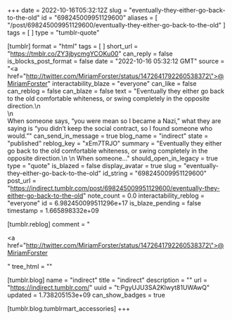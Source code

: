 +++
date = 2022-10-16T05:32:12Z
slug = "eventually-they-either-go-back-to-the-old"
id = "698245009951129600"
aliases = [ "/post/698245009951129600/eventually-they-either-go-back-to-the-old" ]
tags = [ ]
type = "tumblr-quote"

[tumblr]
format = "html"
tags = [ ]
short_url = "https://tmblr.co/ZY3jbycmgYCOKu00"
can_reply = false
is_blocks_post_format = false
date = "2022-10-16 05:32:12 GMT"
source = "<a href=\"http://twitter.com/MiriamForster/status/1472641792260538372\">@MiriamForster</a>"
interactability_blaze = "everyone"
can_like = false
can_reblog = false
can_blaze = false
text = "Eventually they either go back to the old comfortable whiteness, or swing completely in the opposite direction.\n<br/>\n<br/>When someone says, &ldquo;you were mean so I became a Nazi,&rdquo; what they are saying is &ldquo;you didn&rsquo;t keep the social contract, so I found someone who would.&rdquo;"
can_send_in_message = true
blog_name = "indirect"
state = "published"
reblog_key = "xEm7TRJO"
summary = "Eventually they either go back to the old comfortable whiteness, or swing completely in the opposite direction.\n \n When someone..."
should_open_in_legacy = true
type = "quote"
is_blazed = false
display_avatar = true
slug = "eventually-they-either-go-back-to-the-old"
id_string = "698245009951129600"
post_url = "https://indirect.tumblr.com/post/698245009951129600/eventually-they-either-go-back-to-the-old"
note_count = 0.0
interactability_reblog = "everyone"
id = 6.982450099511296e+17
is_blaze_pending = false
timestamp = 1.665898332e+09

[tumblr.reblog]
comment = "<p><a href=\"http://twitter.com/MiriamForster/status/1472641792260538372\">@MiriamForster</a></p>"
tree_html = ""

[tumblr.blog]
name = "indirect"
title = "indirect"
description = ""
url = "https://indirect.tumblr.com/"
uuid = "t:PgyUJU3SA2Klwyt81UWAwQ"
updated = 1.738205153e+09
can_show_badges = true

[tumblr.blog.tumblrmart_accessories]
+++
